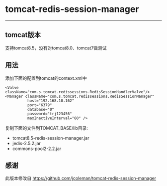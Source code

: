 tomcat-redis-session-manager 
=======================================
---

tomcat版本
--------

支持tomcat8.5，没有对tomcat8.0、tomcat7做测试


用法
---
添加下面的配置到tomcat的context.xml中

    <Valve className="com.s.tomcat.redissessions.RedisSessionHandlerValve"/> 
	<Manager className="com.s.tomcat.redissessions.RedisSessionManager" 
			  host="192.168.10.162"
			  port="6379"
			  database="0" 
			  password="trj123456"
			  maxInactiveInterval="60" /> 



复制下面的文件到TOMCAT_BASE/lib目录:

- tomcat8.5-redis-session-manager.jar
- jedis-2.5.2.jar
- commons-pool2-2.2.jar

感谢
---
此版本修改自 https://github.com/jcoleman/tomcat-redis-session-manager

